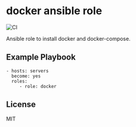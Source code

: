 # docker ansible role

![CI](https://github.com/baztian/ansible-docker/workflows/CI/badge.svg)

Ansible role to install docker and docker-compose.

## Example Playbook

    - hosts: servers
      become: yes
      roles:
         - role: docker

## License

MIT
